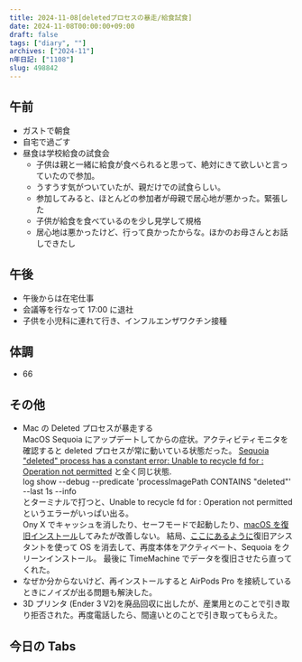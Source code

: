 ```yaml
---
title: 2024-11-08[deletedプロセスの暴走/給食試食]
date: 2024-11-08T00:00:00+09:00
draft: false
tags: ["diary", ""]
archives: ["2024-11"]
n年日記: ["1108"]
slug: 498842
---
```


## 午前

- ガストで朝食
- 自宅で過ごす
- 昼食は学校給食の試食会
  - 子供は親と一緒に給食が食べられると思って、絶対にきて欲しいと言っていたので参加。
  - うすうす気がついていたが、親だけでの試食らしい。
  - 参加してみると、ほとんどの参加者が母親で居心地が悪かった。緊張した
  - 子供が給食を食べているのを少し見学して規格
  - 居心地は悪かったけど、行って良かったからな。ほかのお母さんとお話しできたし

## 午後

- 午後からは在宅仕事
- 会議等を行なって 17:00 に退社
- 子供を小児科に連れて行き、インフルエンザワクチン接種

## 体調

- 66

## その他

- Mac の Deleted プロセスが暴走する  
  MacOS Sequoia にアップデートしてからの症状。アクティビティモニタを確認すると deleted プロセスが常に動いている状態だった。
  [Sequoia "deleted" process has a constant error: Unable to recycle fd for <private>: Operation not permitted](https://www.reddit.com/r/MacOS/comments/1g3pmuq/sequoia_deleted_process_has_a_constant_error/)
  と全く同じ状態.  
  log show --debug --predicate 'processImagePath CONTAINS "deleted"' --last 1s --info  
  とターミナルで打つと、Unable to recycle fd for <private>: Operation not permitted というエラーがいっぱい出る。  
  Ony X でキャッシュを消したり、セーフモードで起動したり、[macOS を復旧インストール](https://support.apple.com/ja-jp/102655)してみたが改善しない。
  結局、[ここにあるように](https://gori.me/mac/mac-tips/132332)復旧アシスタントを使って OS を消去して、再度本体をアクティベート、Sequoia をクリーンインストール。
  最後に TimeMachine でデータを復旧させたら直ってくれた。
- なぜか分からないけど、再インストールすると AirPods Pro を接続しているときにノイズが出る問題も解決した。
- 3D プリンタ (Ender 3 V2)を廃品回収に出したが、産業用とのことで引き取り拒否された。再度電話したら、間違いとのことで引き取ってもらえた。

## 今日の Tabs

